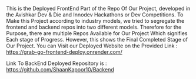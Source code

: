 This is the Deployed FrontEnd Part of the Repo Of Our Project, developed in the Avishkar Dev & Die and Innodev Hackathons or Dev Competitions.
To Make this Project according to industry models, we tried to segregate the frontend and backend repos into two different models.
Therefore for the Purpose, there are multiple Repos Available for Our Project Which signifies Each stage of Progress.
However, this shows the Final Completed Stage of Our Project.
You can Visit our Deployed Website on the Provided Link : 
https://grab-go-frontend-deploy.onrender.com/

Link To BackEnd Deployed Repository is : https://github.com/ShaanKapoor10/Backend
